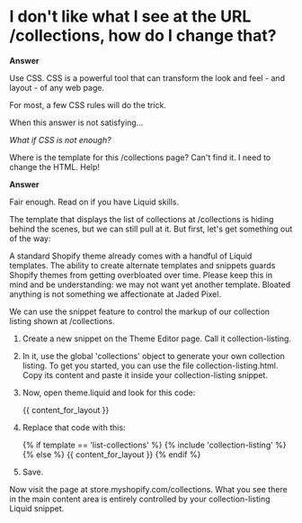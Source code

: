 I don't like what I see at the URL /collections, how do I change that?
======================================================================

__Answer__

Use CSS. CSS is a powerful tool that can transform the look and feel - and layout - of any web page.

For most, a few CSS rules will do the trick.

When this answer is not satisfying...

_What if CSS is not enough?_

Where is the template for this /collections page? Can't find it. I need to change the HTML. Help!

__Answer__

Fair enough. Read on if you have Liquid skills.

The template that displays the list of collections at /collections is hiding behind the scenes, but we can still pull at it. But first, let's get something out of the way: 

A standard Shopify theme already comes with a handful of Liquid templates. The ability to create alternate templates and snippets guards Shopify themes from getting overbloated over time. Please keep this in mind and be understanding: we may not want yet another template. Bloated anything is not something we affectionate at Jaded Pixel.

We can use the snippet feature to control the markup of our collection listing shown at /collections.

1. Create a new snippet on the Theme Editor page. Call it collection-listing.

2. In it, use the global 'collections' object to generate your own collection listing. To get you started, you can use the file collection-listing.html. Copy its content and paste it inside your collection-listing snippet.

3. Now, open theme.liquid and look for this code:

    {{ content_for_layout }}

4. Replace that code with this:

    {% if template == 'list-collections' %}
    {% include 'collection-listing' %}
    {% else %}
    {{ content_for_layout }}
    {% endif %}

5. Save.

Now visit the page at store.myshopify.com/collections. What you see there in the main content area is entirely controlled by your collection-listing Liquid snippet.